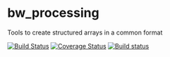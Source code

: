 # bw_processing

Tools to create structured arrays in a common format

[![Build Status](https://travis-ci.org/brightway-lca/bw_processing.svg?branch=master)](https://travis-ci.org/brightway-lca/bw_processing) [![Coverage Status](https://coveralls.io/repos/github/brightway-lca/bw_processing/badge.svg?branch=master)](https://coveralls.io/github/brightway-lca/bw_processing?branch=master) [![Build status](https://ci.appveyor.com/api/projects/status/ser0dd1au5jt409p?svg=true)](https://ci.appveyor.com/project/cmutel/bw-processing)
